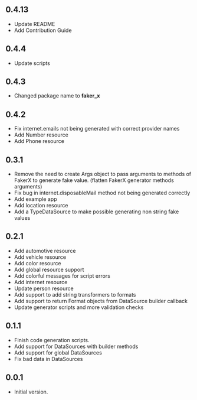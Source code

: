 ## 0.4.13

- Update README
- Add Contribution Guide
## 0.4.4

- Update scripts

## 0.4.3

- Changed package name to **faker_x**
## 0.4.2

- Fix internet.emails not being generated with correct provider names
- Add Number resource
- Add Phone resource 

## 0.3.1

- Remove the need to create Args object to pass arguments to methods of FakerX to generate fake value. (flatten FakerX generator methods arguments)
- Fix bug in internet.disposableMail method not being generated correctly 
- Add example app
- Add location resource
- Add a TypeDataSource to make possible generating non string fake values

## 0.2.1

- Add automotive resource
- Add vehicle resource
- Add color resource
- Add global resource support
- Add colorful messages for script errors
- Add internet resource
- Update person resource
- Add support to add string transformers to formats
- Add support to return Format objects from DataSource builder callback 
- Update generator scripts and more validation checks


## 0.1.1

- Finish code generation scripts.
- Add support for DataSources with builder methods
- Add support for global DataSources
- Fix bad data in DataSources



## 0.0.1

- Initial version.
